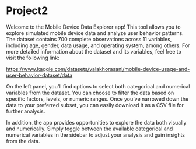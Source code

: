 # Project2
Welcome to the Mobile Device Data Explorer app! This tool allows you to explore simulated mobile device data and analyze user behavior patterns. The dataset contains 700 complete observations across 11 variables, including age, gender, data usage, and operating system, among others. For more detailed information about the dataset and its variables, feel free to visit the following link:
    

  https://www.kaggle.com/datasets/valakhorasani/mobile-device-usage-and-user-behavior-dataset/data
      
 On the left panel, you’ll find options to select both categorical and numerical variables from the dataset. You can choose to filter the data based on specific factors, levels, or numeric ranges. Once you’ve narrowed down the data to your preferred subset, you can easily download it as a CSV file for further analysis.

In addition, the app provides opportunities to explore the data both visually and numerically. Simply toggle between the available categorical and numerical variables in the sidebar to adjust your analysis and gain insights from the data.